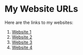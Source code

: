 # My Website URLs  

Here are the links to my websites:  

1. [Website 1](https://www.barbyhans.com)  
2. [Website 2](https://www.jessicaorla.cgsmodel.com)  
3. [Website 3](https://www.wears.cgsmodel.com)  
4. [Website 4](https://www.Valpulse.com)
